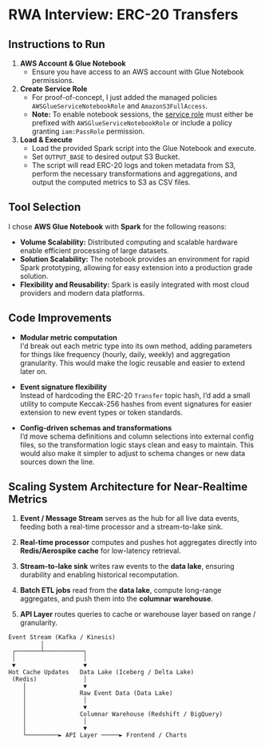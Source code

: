 # RWA Interview: ERC-20 Transfers

## Instructions to Run

1. **AWS Account & Glue Notebook**
   - Ensure you have access to an AWS account with Glue Notebook permissions.
2. **Create Service Role**
   - For proof-of-concept, I just added the managed policies `AWSGlueServiceNotebookRole` and `AmazonS3FullAccess`.
   - **Note:** To enable notebook sessions, the [service role](https://docs.aws.amazon.com/glue/latest/dg/create-an-iam-role-notebook.html) must either be prefixed with `AWSGlueServiceNotebookRole` or include a policy granting `iam:PassRole` permission.
3. **Load & Execute**
   - Load the provided Spark script into the Glue Notebook and execute.  
   - Set `OUTPUT_BASE` to desired output S3 Bucket.
   - The script will read ERC-20 logs and token metadata from S3, perform the necessary transformations and aggregations, and output the computed metrics to S3 as CSV files.

## Tool Selection

I chose **AWS Glue Notebook** with **Spark** for the following reasons:  

- **Volume Scalability:** Distributed computing and scalable hardware enable efficient processing of large datasets.  
- **Solution Scalability:** The notebook provides an environment for rapid Spark prototyping, allowing for easy extension into a production grade solution. 
- **Flexibility and Reusability:** Spark is easily integrated with most cloud providers and modern data platforms.

## Code Improvements

- **Modular metric computation**  
  I'd break out each metric type into its own method, adding parameters for things like frequency (hourly, daily, weekly) and aggregation granularity. This would make the logic reusable and easier to extend later on.

- **Event signature flexibility**  
  Instead of hardcoding the ERC-20 `Transfer` topic hash, I’d add a small utility to compute Keccak-256 hashes from event signatures for easier extension to new event types or token standards.

- **Config-driven schemas and transformations**  
  I’d move schema definitions and column selections into external config files, so the transformation logic stays clean and easy to maintain. This would also make it simpler to adjust to schema changes or new data sources down the line.
  


## Scaling System Architecture for Near-Realtime Metrics

1. **Event / Message Stream** serves as the hub for all live data events, feeding both a real-time processor and a stream-to-lake sink.

2. **Real-time processor** computes and pushes hot aggregates directly into **Redis/Aerospike cache** for low-latency retrieval.

3. **Stream-to-lake sink** writes raw events to the **data lake**, ensuring durability and enabling historical recomputation.

4. **Batch ETL jobs** read from the **data lake**, compute long-range aggregates, and push them into the **columnar warehouse**.

5. **API Layer** routes queries to cache or warehouse layer based on range / granularity.

```text
Event Stream (Kafka / Kinesis)
         │
 ┌───────┴───────────┐
 │                   │
 ▼                   ▼
Hot Cache Updates   Data Lake (Iceberg / Delta Lake)
 (Redis)             │
    │                ▼
    │               Raw Event Data (Data Lake)
    │                │
    │                ▼
    │               Columnar Warehouse (Redshift / BigQuery)
    │                │
    │                ▼
    └─────────► API Layer ─────► Frontend / Charts



